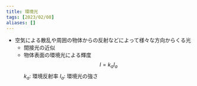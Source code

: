 ```yaml
---
title: 環境光
tags: [2023/02/08]
aliases: []
---
```


- 空気による散乱や周囲の物体からの反射などによって様々な方向からくる光
	- 間接光の近似
	- 物体表面の環境光による輝度
$$I=k_aI_a$$
$k_a$: 環境反射率
$I_a$: 環境光の強さ